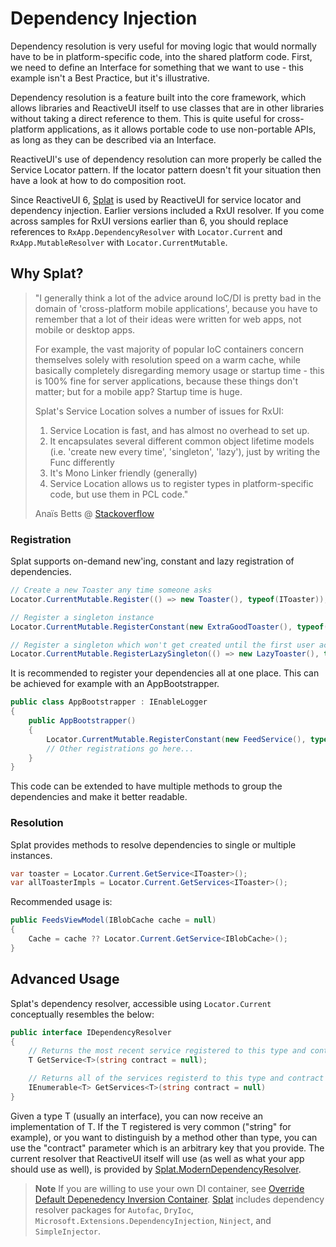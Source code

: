 # Dependency Injection

Dependency resolution is very useful for moving logic that would normally have to be in platform-specific code, into the shared platform code. First, we need to define an Interface for something that we want to use - this example isn't a Best Practice, but it's illustrative.

Dependency resolution is a feature built into the core framework, which allows libraries and ReactiveUI itself to use classes that are in other libraries without taking a direct reference to them. This is quite useful for cross-platform applications, as it allows portable code to use non-portable APIs, as long as they can be described via an Interface.

ReactiveUI's use of dependency resolution can more properly be called the Service Locator pattern. If the locator pattern doesn't fit your situation then have a look at how to do composition root.

Since ReactiveUI 6, [Splat](https://github.com/reactiveui/splat) is used by ReactiveUI for service locator and dependency injection. Earlier versions included a RxUI resolver. If you come across samples for RxUI versions earlier than 6, you should replace references to `RxApp.DependencyResolver` with `Locator.Current` and `RxApp.MutableResolver` with `Locator.CurrentMutable`.

## Why Splat?

> "I generally think a lot of the advice around IoC/DI is pretty bad in the domain of 'cross-platform mobile applications', because you have to remember that a lot of their ideas were written for web apps, not mobile or desktop apps.
>
> For example, the vast majority of popular IoC containers concern themselves solely with resolution speed on a warm cache, while basically completely disregarding memory usage or startup time - this is 100% fine for server applications, because these things don't matter; but for a mobile app? Startup time is huge.
>
> Splat's Service Location solves a number of issues for RxUI:
>
> 1. Service Location is fast, and has almost no overhead to set up.
> 2. It encapsulates several different common object lifetime models (i.e. 'create new every time', 'singleton', 'lazy'), just by writing the Func differently
> 3. It's Mono Linker friendly (generally)
> 4. Service Location allows us to register types in platform-specific code, but use them in PCL code."
>
> Anaïs Betts @ [Stackoverflow](https://stackoverflow.com/a/26924067/496857)

### Registration

Splat supports on-demand new'ing, constant and lazy registration of dependencies. 

```cs
// Create a new Toaster any time someone asks
Locator.CurrentMutable.Register(() => new Toaster(), typeof(IToaster));

// Register a singleton instance
Locator.CurrentMutable.RegisterConstant(new ExtraGoodToaster(), typeof(IToaster));

// Register a singleton which won't get created until the first user accesses it
Locator.CurrentMutable.RegisterLazySingleton(() => new LazyToaster(), typeof(IToaster));
```

It is recommended to register your dependencies all at one place. This can be achieved for example with an AppBootstrapper.

```csharp
public class AppBootstrapper : IEnableLogger 
{  
    public AppBootstrapper() 
    { 
        Locator.CurrentMutable.RegisterConstant(new FeedService(), typeof(IFeedService));
        // Other registrations go here...
    }  
} 
```

This code can be extended to have multiple methods to group the dependencies and make it better readable.

### Resolution

Splat provides methods to resolve dependencies to single or multiple instances. 
 
```csharp
var toaster = Locator.Current.GetService<IToaster>();
var allToasterImpls = Locator.Current.GetServices<IToaster>();
```

Recommended usage is:

```csharp
public FeedsViewModel(IBlobCache cache = null) 
{ 
	Cache = cache ?? Locator.Current.GetService<IBlobCache>();
}
```
 
## Advanced Usage

Splat's dependency resolver, accessible using `Locator.Current` conceptually resembles the below:

```csharp
public interface IDependencyResolver
{
    // Returns the most recent service registered to this type and contract
    T GetService<T>(string contract = null);

    // Returns all of the services registerd to this type and contract
    IEnumerable<T> GetServices<T>(string contract = null)
}
```

Given a type T (usually an interface), you can now receive an implementation of T. If the T registered is very common ("string" for example), or you want to distinguish by a method other than type, you can use the "contract" parameter which is an arbitrary key that you provide. The current resolver that ReactiveUI itself will use (as well as what your app
should use as well), is provided by [Splat.ModernDependencyResolver](https://github.com/reactiveui/splat/blob/b833718d1b7940d1d02403e86864d03d2af5cea7/Splat/ServiceLocation.cs).

> **Note** If you are willing to use your own DI container, see [Override Default Depenedency Inversion Container](~/docs/handbook/dependency-inversion/custom-dependency-inversion.md). [Splat](https://github.com/reactiveui/splat#dependency-resolver-packages) includes dependency resolver packages for `Autofac`, `DryIoc`, `Microsoft.Extensions.DependencyInjection`, `Ninject`, and `SimpleInjector`.
